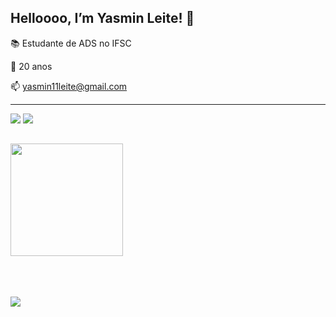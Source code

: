 ## Helloooo, I’m Yasmin Leite! 🐞

📚 Estudante de ADS no IFSC

💫 20 anos

📫 yasmin11leite@gmail.com 

----

<div> 
    <a href="https://instagram.com/yasmiin.leite" target="_blank"><img src="https://img.shields.io/badge/-Instagram-%23E4405F?style=for-the-badge&logo=instagram&logoColor=white" target="_blank"></a>
  <a href="https://twitter.com/lleiteyasmin"></a>
<a href="https://twitter.com/lleiteyasmin" target="_blank"><img src="https://img.shields.io/badge/Twitter-1DA1F2?style=for-the-badge&logo=twitter&logoColor=white"></a>
</div>

##

<div align="block">
  <a href="https://github.com/yasminleite">
  <img height="180em" src="https://github-readme-stats.vercel.app/api?username=yasminleite&show_icons=true&theme=dracula&include_all_commits=true&count_private=true"/>
</div>
  <br>

<br>
<br>



![](https://komarev.com/ghpvc/?username=yasminleitet&color=DD6387)
